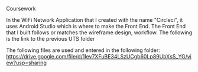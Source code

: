 Coursework

In the WiFi Network Application that I created with the name "Circleci", it uses Android Studio which is where to make the Front End.
The Front End that I built follows or matches the wireframe design, workflow. The following is the link to the previous UTS folder 

The following files are used and entered in the following folder:
https://drive.google.com/file/d/1Iev7XFuBE34LSzUCgb60Lp89UbXsS_YG/view?usp=sharing

